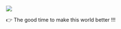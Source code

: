 ![](https://img.shields.io/static/v1?label=Hi,%20I%E2%80%99m&message=@Drakamordo&color=gold)

:point_right: The good time to make this world better !!!


<!---
Drakamordo/Drakamordo is a ✨ special ✨ repository because its `README.md` (this file) appears on your GitHub profile.
You can click the Preview link to take a look at your changes.
--->
